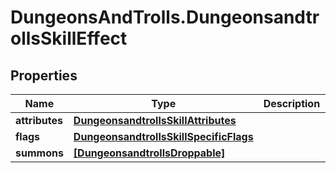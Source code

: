 # DungeonsAndTrolls.DungeonsandtrollsSkillEffect

## Properties

Name | Type | Description | Notes
------------ | ------------- | ------------- | -------------
**attributes** | [**DungeonsandtrollsSkillAttributes**](DungeonsandtrollsSkillAttributes.md) |  | [optional] 
**flags** | [**DungeonsandtrollsSkillSpecificFlags**](DungeonsandtrollsSkillSpecificFlags.md) |  | [optional] 
**summons** | [**[DungeonsandtrollsDroppable]**](DungeonsandtrollsDroppable.md) |  | [optional] 


